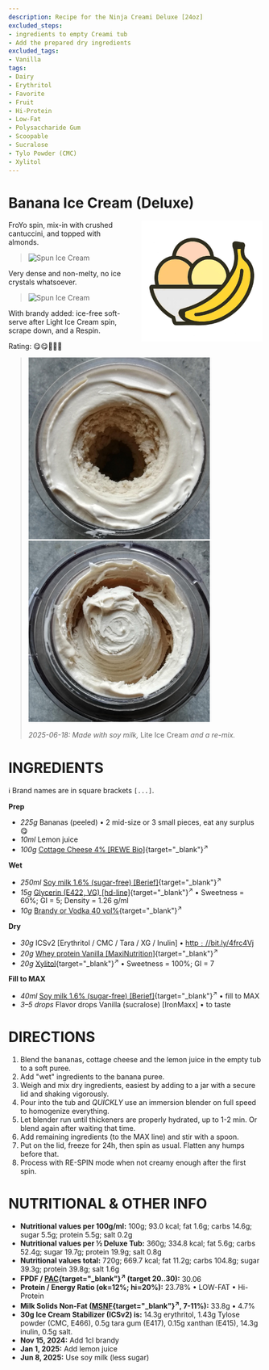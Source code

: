 ```yaml
---
description: Recipe for the Ninja Creami Deluxe [24oz]
excluded_steps:
- ingredients to empty Creami tub
- Add the prepared dry ingredients
excluded_tags:
- Vanilla
tags:
- Dairy
- Erythritol
- Favorite
- Fruit
- Hi-Protein
- Low-Fat
- Polysaccharide Gum
- Scoopable
- Sucralose
- Tylo Powder (CMC)
- Xylitol
---
```

# Banana Ice Cream (Deluxe)
<img style="float: right; margin-left: 1.5em;" width=240 alt="Logo" src="https://raw.githubusercontent.com/jhermann/ice-creamery/refs/heads/main/assets/banana-ice-cream-logo.png" />

FroYo spin, mix-in with crushed cantuccini, and topped with almonds.

> <img width=360 alt="Spun Ice Cream" src="banana_almond_2024-10-30_1.jpg" class="zoomable" />

Very dense and non-melty, no ice crystals whatsoever.

> <img width=360 alt="Spun Ice Cream" src="banana_2024-12-05.jpg" class="zoomable" />

With brandy added: ice-free soft-serve after Light Ice Cream spin, scrape down, and a Respin.

Rating: 😋😋🍌🍌🍦

> <img width=360 alt="Lite Ice Cream" src="Banana_2025-06-18_1.jpg" class="zoomable" />
> <img width=360 alt="After Re-mix" src="Banana_2025-06-18_2.jpg" class="zoomable" />
>
> *2025-06-18: Made with soy milk,* Lite Ice Cream *and a re-mix.*


# INGREDIENTS

ℹ️ Brand names are in square brackets `[...]`.

**Prep**

  - _225g_ Bananas (peeled) • 2 mid-size or 3 small pieces, eat any surplus 😋
  - _10ml_ Lemon juice
  - _100g_ [Cottage Cheese 4% \[REWE Bio\]](/ice-creamery/info/ingredients/#cottage-cheese){target="_blank"}<sup>↗</sup>

**Wet**

  - _250ml_ [Soy milk 1.6% (sugar-free) \[Berief\]](/ice-creamery/info/ingredients/#soy-milk){target="_blank"}<sup>↗</sup>
  - _15g_ [Glycerin (E422, VG) \[hd-line\]](/ice-creamery/info/ingredients/#vegetable-glycerin-glycerol-vg-e422){target="_blank"}<sup>↗</sup> • Sweetness = 60%; GI = 5; Density = 1.26 g/ml
  - _10g_ [Brandy or Vodka 40 vol%](/ice-creamery/info/ingredients/#alcohol-ethanol){target="_blank"}<sup>↗</sup>

**Dry**

  - _30g_ ICSv2 [Erythritol / CMC / Tara / XG / Inulin] • [http﹕//bit.ly/4frc4Vj](https://jhermann.github.io/ice-creamery/I/Ice%20Cream%20Stabilizer%20(ICS)/)
  - _20g_ [Whey protein Vanilla \[MaxiNutrition\]](/ice-creamery/info/ingredients/#whey-protein){target="_blank"}<sup>↗</sup>
  - _20g_ [Xylitol](/ice-creamery/info/ingredients/#xylitol-e967){target="_blank"}<sup>↗</sup> • Sweetness = 100%; GI = 7

**Fill to MAX**

  - _40ml_ [Soy milk 1.6% (sugar-free) \[Berief\]](/ice-creamery/info/ingredients/#soy-milk){target="_blank"}<sup>↗</sup> • fill to MAX
  - _3–5 drops_ Flavor drops Vanilla (sucralose) [IronMaxx] • to taste

# DIRECTIONS

 1. Blend the bananas, cottage cheese and the lemon juice in the empty tub to a soft puree.
 1. Add "wet" ingredients to the banana puree.
 1. Weigh and mix dry ingredients, easiest by adding to a jar with a secure lid and shaking vigorously.
 1. Pour into the tub and *QUICKLY* use an immersion blender on full speed to homogenize everything.
 1. Let blender run until thickeners are properly hydrated, up to 1-2 min. Or blend again after waiting that time.
 1. Add remaining ingredients (to the MAX line) and stir with a spoon.
 1. Put on the lid, freeze for 24h, then spin as usual. Flatten any humps before that.
 1. Process with RE-SPIN mode when not creamy enough after the first spin.

# NUTRITIONAL & OTHER INFO
- **Nutritional values per 100g/ml:** 100g; 93.0 kcal; fat 1.6g; carbs 14.6g; sugar 5.5g; protein 5.5g; salt 0.2g
- **Nutritional values per ½ Deluxe Tub:** 360g; 334.8 kcal; fat 5.6g; carbs 52.4g; sugar 19.7g; protein 19.9g; salt 0.8g
- **Nutritional values total:** 720g; 669.7 kcal; fat 11.2g; carbs 104.8g; sugar 39.3g; protein 39.8g; salt 1.6g
- **FPDF / [PAC](/ice-creamery/info/glossary/#potere-anti-congelante-pac){target="_blank"}<sup>↗</sup> (target 20..30):** 30.06
- **Protein / Energy Ratio (ok=12%; hi=20%):** 23.78% • LOW-FAT • Hi-Protein
- **Milk Solids Non-Fat ([MSNF](/ice-creamery/info/glossary/#milk-solids-not-fat-msnf){target="_blank"}<sup>↗</sup>, 7-11%):** 33.8g • 4.7%
- **30g Ice Cream Stabilizer (ICSv2) is:** 14.3g erythritol, 1.43g Tylose powder (CMC, E466), 
0.5g tara gum (E417), 0.15g xanthan (E415),
14.3g inulin, 0.5g salt.
- **Nov 15, 2024:** Add 1cl brandy
- **Jan 1, 2025:** Add lemon juice
- **Jun 8, 2025:** Use soy milk (less sugar)
